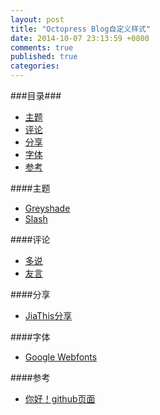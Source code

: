 ```yaml
---
layout: post
title: "Octopress Blog自定义样式"
date: 2014-10-07 23:13:59 +0800
comments: true
published: true
categories: 
---
```

###目录###

* [主题](#1)
* [评论](#2)
* [分享](#3)
* [字体](#4)
* [参考](#5)

####<a id="1"></a>主题
* [Greyshade](https://github.com/shashankmehta/greyshade)
* [Slash](https://github.com/tommy351/Octopress-Theme-Slash)

####<a id="2"></a>评论
* [多说](http://duoshuo.com/create-site/)
* [友言](http://www.uyan.cc/)

####<a id="3"></a>分享
* [JiaThis分享](http://www.jiathis.com/)

####<a id="4"></a>字体
* [Google Webfonts](http://google.com/webfonts)

####<a id="5"></a>参考
* [你好！github页面](http://beyondvincent.com/blog/2013/07/27/107-hello-page-of-github/)


